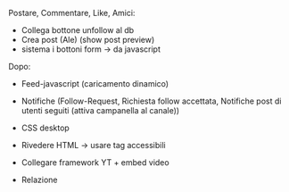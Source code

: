 Postare, Commentare, Like, Amici:
- Collega bottone unfollow al db
- Crea post (Ale) (show post preview)
- sistema i bottoni form -> da javascript

Dopo:

- Feed-javascript (caricamento dinamico)

- Notifiche (Follow-Request, Richiesta follow accettata, Notifiche post di utenti seguiti (attiva campanella al canale))

- CSS desktop
- Rivedere HTML -> usare tag accessibili

- Collegare framework YT + embed video
- Relazione